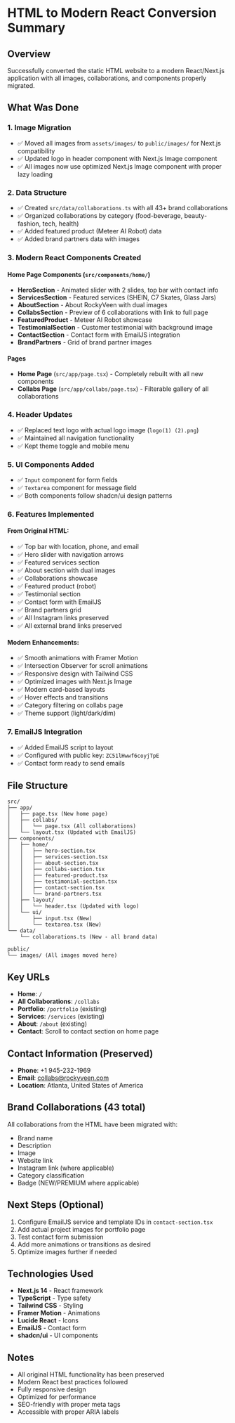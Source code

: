 # HTML to Modern React Conversion Summary

## Overview
Successfully converted the static HTML website to a modern React/Next.js application with all images, collaborations, and components properly migrated.

## What Was Done

### 1. **Image Migration**
- ✅ Moved all images from `assets/images/` to `public/images/` for Next.js compatibility
- ✅ Updated logo in header component with Next.js Image component
- ✅ All images now use optimized Next.js Image component with proper lazy loading

### 2. **Data Structure**
- ✅ Created `src/data/collaborations.ts` with all 43+ brand collaborations
- ✅ Organized collaborations by category (food-beverage, beauty-fashion, tech, health)
- ✅ Added featured product (Meteer AI Robot) data
- ✅ Added brand partners data with images

### 3. **Modern React Components Created**

#### Home Page Components (`src/components/home/`)
- **HeroSection** - Animated slider with 2 slides, top bar with contact info
- **ServicesSection** - Featured services (SHEIN, C7 Skates, Glass Jars)
- **AboutSection** - About RockyVeen with dual images
- **CollabsSection** - Preview of 6 collaborations with link to full page
- **FeaturedProduct** - Meteer AI Robot showcase
- **TestimonialSection** - Customer testimonial with background image
- **ContactSection** - Contact form with EmailJS integration
- **BrandPartners** - Grid of brand partner images

#### Pages
- **Home Page** (`src/app/page.tsx`) - Completely rebuilt with all new components
- **Collabs Page** (`src/app/collabs/page.tsx`) - Filterable gallery of all collaborations

### 4. **Header Updates**
- ✅ Replaced text logo with actual logo image (`logo(1) (2).png`)
- ✅ Maintained all navigation functionality
- ✅ Kept theme toggle and mobile menu

### 5. **UI Components Added**
- ✅ `Input` component for form fields
- ✅ `Textarea` component for message field
- ✅ Both components follow shadcn/ui design patterns

### 6. **Features Implemented**

#### From Original HTML:
- ✅ Top bar with location, phone, and email
- ✅ Hero slider with navigation arrows
- ✅ Featured services section
- ✅ About section with dual images
- ✅ Collaborations showcase
- ✅ Featured product (robot)
- ✅ Testimonial section
- ✅ Contact form with EmailJS
- ✅ Brand partners grid
- ✅ All Instagram links preserved
- ✅ All external brand links preserved

#### Modern Enhancements:
- ✅ Smooth animations with Framer Motion
- ✅ Intersection Observer for scroll animations
- ✅ Responsive design with Tailwind CSS
- ✅ Optimized images with Next.js Image
- ✅ Modern card-based layouts
- ✅ Hover effects and transitions
- ✅ Category filtering on collabs page
- ✅ Theme support (light/dark/dim)

### 7. **EmailJS Integration**
- ✅ Added EmailJS script to layout
- ✅ Configured with public key: `ZC51lHwwf6coyjTpE`
- ✅ Contact form ready to send emails

## File Structure

```
src/
├── app/
│   ├── page.tsx (New home page)
│   ├── collabs/
│   │   └── page.tsx (All collaborations)
│   └── layout.tsx (Updated with EmailJS)
├── components/
│   ├── home/
│   │   ├── hero-section.tsx
│   │   ├── services-section.tsx
│   │   ├── about-section.tsx
│   │   ├── collabs-section.tsx
│   │   ├── featured-product.tsx
│   │   ├── testimonial-section.tsx
│   │   ├── contact-section.tsx
│   │   └── brand-partners.tsx
│   ├── layout/
│   │   └── header.tsx (Updated with logo)
│   └── ui/
│       ├── input.tsx (New)
│       └── textarea.tsx (New)
└── data/
    └── collaborations.ts (New - all brand data)

public/
└── images/ (All images moved here)
```

## Key URLs

- **Home**: `/`
- **All Collaborations**: `/collabs`
- **Portfolio**: `/portfolio` (existing)
- **Services**: `/services` (existing)
- **About**: `/about` (existing)
- **Contact**: Scroll to contact section on home page

## Contact Information (Preserved)
- **Phone**: +1 945-232-1969
- **Email**: collabs@rockyveen.com
- **Location**: Atlanta, United States of America

## Brand Collaborations (43 total)
All collaborations from the HTML have been migrated with:
- Brand name
- Description
- Image
- Website link
- Instagram link (where applicable)
- Category classification
- Badge (NEW/PREMIUM where applicable)

## Next Steps (Optional)
1. Configure EmailJS service and template IDs in `contact-section.tsx`
2. Add actual project images for portfolio page
3. Test contact form submission
4. Add more animations or transitions as desired
5. Optimize images further if needed

## Technologies Used
- **Next.js 14** - React framework
- **TypeScript** - Type safety
- **Tailwind CSS** - Styling
- **Framer Motion** - Animations
- **Lucide React** - Icons
- **EmailJS** - Contact form
- **shadcn/ui** - UI components

## Notes
- All original HTML functionality has been preserved
- Modern React best practices followed
- Fully responsive design
- Optimized for performance
- SEO-friendly with proper meta tags
- Accessible with proper ARIA labels
